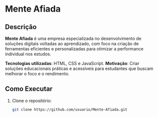 # Mente Afiada

## Descrição

**Mente Afiada** é uma empresa especializada no desenvolvimento de soluções digitais voltadas ao aprendizado, com foco na criação de ferramentas eficientes e personalizadas para otimizar a performance individual nos estudos.

**Tecnologias utilizadas**: HTML, CSS e JavaScript.
**Motivação**: Criar soluções educacionais práticas e acessíveis para estudantes que buscam melhorar o foco e o rendimento.

## Como Executar

1. Clone o repositório:

   ```bash
   git clone https://github.com/usuario/Mente-Afiada.git
   ```
